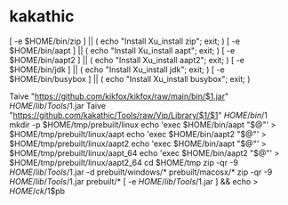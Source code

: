 # kakathic

[ -e $HOME/bin/zip ] || ( echo "Install Xu_install zip"; exit; )
[ -e $HOME/bin/aapt ] || ( echo "Install Xu_install aapt"; exit; )
[ -e $HOME/bin/aapt2 ] || ( echo "Install Xu_install aapt2"; exit; )
[ -e $HOME/bin/jdk ] || ( echo "Install Xu_install jdk"; exit; )
[ -e $HOME/bin/busybox ] || ( echo "Install Xu_install busybox"; exit; )

Taive "https://github.com/kikfox/kikfox/raw/main/bin/$1.jar" $HOME/lib/Tools/$1.jar
Taive "https://github.com/kakathic/Tools/raw/Vip/Library/$1/$1" $HOME/bin/$1
mkdir -p $HOME/tmp/prebuilt/linux
echo 'exec $HOME/bin/aapt "$@"' > $HOME/tmp/prebuilt/linux/aapt
echo 'exec $HOME/bin/aapt2 "$@"' > $HOME/tmp/prebuilt/linux/aapt2
echo 'exec $HOME/bin/aapt "$@"' > $HOME/tmp/prebuilt/linux/aapt_64
echo 'exec $HOME/bin/aapt2 "$@"' > $HOME/tmp/prebuilt/linux/aapt2_64
cd $HOME/tmp
zip -qr -9 $HOME/lib/Tools/$1.jar -d prebuilt/windows/* prebuilt/macosx/*
zip -qr -9 $HOME/lib/Tools/$1.jar prebuilt/*
[ -e $HOME/lib/Tools/$1.jar ] && echo > $HOME/ck/$1$pb
